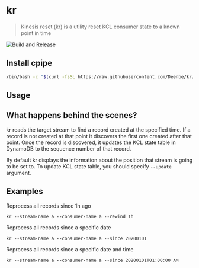# kr
> Kinesis reset (kr) is a utility reset KCL consumer state to a known point in time

![Build and Release](https://github.com/Deenbe/kr/workflows/Build%20and%20Release/badge.svg)

## Install cpipe

```sh
/bin/bash -c "$(curl -fsSL https://raw.githubusercontent.com/Deenbe/kr/master/install.sh)"
```

## Usage

## What happens behind the scenes?
kr reads the target stream to find a record created at the specified time. If a record is not created at that point it discovers the first one created after that point. Once the record is discovered, it updates the KCL state table in DynamoDB to the sequence number of that record.

By default kr displays the information about the position that stream is going to be set to. To update KCL state table, you should specify `--update` argument.

## Examples

Reprocess all records since 1h ago

```
kr --stream-name a --consumer-name a --rewind 1h
```

Reprocess all records since a specific date

```
kr --stream-name a --consumer-name a --since 20200101
```

Reprocess all records since a specific date and time

```
kr --stream-name a --consumer-name a --since 20200101T01:00:00 AM
```
